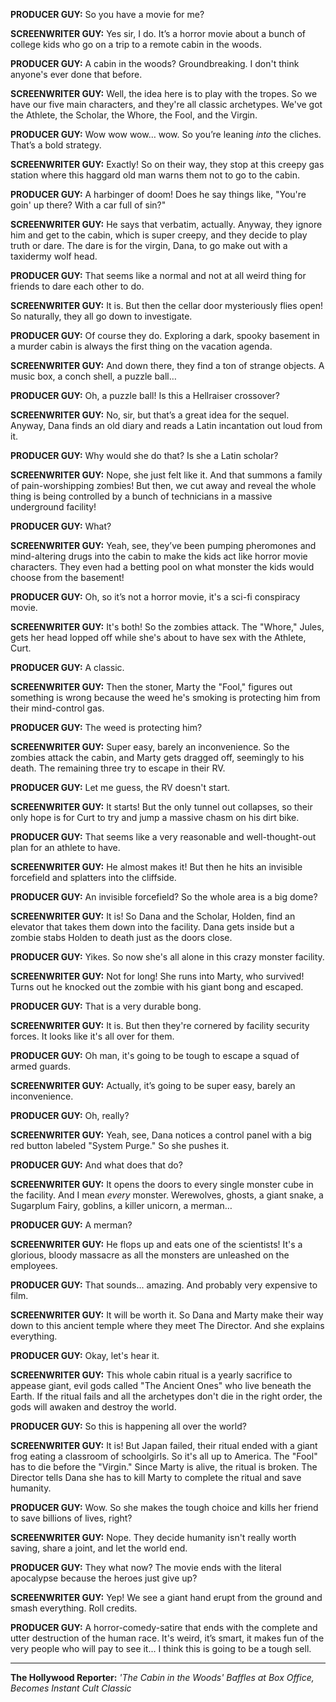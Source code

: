 **PRODUCER GUY:** So you have a movie for me?

**SCREENWRITER GUY:** Yes sir, I do. It’s a horror movie about a bunch of college kids who go on a trip to a remote cabin in the woods.

**PRODUCER GUY:** A cabin in the woods? Groundbreaking. I don't think anyone's ever done that before.

**SCREENWRITER GUY:** Well, the idea here is to play with the tropes. So we have our five main characters, and they're all classic archetypes. We've got the Athlete, the Scholar, the Whore, the Fool, and the Virgin.

**PRODUCER GUY:** Wow wow wow… wow. So you’re leaning *into* the cliches. That’s a bold strategy.

**SCREENWRITER GUY:** Exactly! So on their way, they stop at this creepy gas station where this haggard old man warns them not to go to the cabin.

**PRODUCER GUY:** A harbinger of doom! Does he say things like, "You're goin' up there? With a car full of sin?"

**SCREENWRITER GUY:** He says that verbatim, actually. Anyway, they ignore him and get to the cabin, which is super creepy, and they decide to play truth or dare. The dare is for the virgin, Dana, to go make out with a taxidermy wolf head.

**PRODUCER GUY:** That seems like a normal and not at all weird thing for friends to dare each other to do.

**SCREENWRITER GUY:** It is. But then the cellar door mysteriously flies open! So naturally, they all go down to investigate.

**PRODUCER GUY:** Of course they do. Exploring a dark, spooky basement in a murder cabin is always the first thing on the vacation agenda.

**SCREENWRITER GUY:** And down there, they find a ton of strange objects. A music box, a conch shell, a puzzle ball…

**PRODUCER GUY:** Oh, a puzzle ball! Is this a Hellraiser crossover?

**SCREENWRITER GUY:** No, sir, but that’s a great idea for the sequel. Anyway, Dana finds an old diary and reads a Latin incantation out loud from it.

**PRODUCER GUY:** Why would she do that? Is she a Latin scholar?

**SCREENWRITER GUY:** Nope, she just felt like it. And that summons a family of pain-worshipping zombies! But then, we cut away and reveal the whole thing is being controlled by a bunch of technicians in a massive underground facility!

**PRODUCER GUY:** What?

**SCREENWRITER GUY:** Yeah, see, they’ve been pumping pheromones and mind-altering drugs into the cabin to make the kids act like horror movie characters. They even had a betting pool on what monster the kids would choose from the basement!

**PRODUCER GUY:** Oh, so it’s not a horror movie, it's a sci-fi conspiracy movie.

**SCREENWRITER GUY:** It's both! So the zombies attack. The "Whore," Jules, gets her head lopped off while she's about to have sex with the Athlete, Curt.

**PRODUCER GUY:** A classic.

**SCREENWRITER GUY:** Then the stoner, Marty the "Fool," figures out something is wrong because the weed he's smoking is protecting him from their mind-control gas.

**PRODUCER GUY:** The weed is protecting him?

**SCREENWRITER GUY:** Super easy, barely an inconvenience. So the zombies attack the cabin, and Marty gets dragged off, seemingly to his death. The remaining three try to escape in their RV.

**PRODUCER GUY:** Let me guess, the RV doesn't start.

**SCREENWRITER GUY:** It starts! But the only tunnel out collapses, so their only hope is for Curt to try and jump a massive chasm on his dirt bike.

**PRODUCER GUY:** That seems like a very reasonable and well-thought-out plan for an athlete to have.

**SCREENWRITER GUY:** He almost makes it! But then he hits an invisible forcefield and splatters into the cliffside.

**PRODUCER GUY:** An invisible forcefield? So the whole area is a big dome?

**SCREENWRITER GUY:** It is! So Dana and the Scholar, Holden, find an elevator that takes them down into the facility. Dana gets inside but a zombie stabs Holden to death just as the doors close.

**PRODUCER GUY:** Yikes. So now she's all alone in this crazy monster facility.

**SCREENWRITER GUY:** Not for long! She runs into Marty, who survived! Turns out he knocked out the zombie with his giant bong and escaped.

**PRODUCER GUY:** That is a very durable bong.

**SCREENWRITER GUY:** It is. But then they're cornered by facility security forces. It looks like it's all over for them.

**PRODUCER GUY:** Oh man, it's going to be tough to escape a squad of armed guards.

**SCREENWRITER GUY:** Actually, it’s going to be super easy, barely an inconvenience.

**PRODUCER GUY:** Oh, really?

**SCREENWRITER GUY:** Yeah, see, Dana notices a control panel with a big red button labeled "System Purge." So she pushes it.

**PRODUCER GUY:** And what does that do?

**SCREENWRITER GUY:** It opens the doors to every single monster cube in the facility. And I mean *every* monster. Werewolves, ghosts, a giant snake, a Sugarplum Fairy, goblins, a killer unicorn, a merman…

**PRODUCER GUY:** A merman?

**SCREENWRITER GUY:** He flops up and eats one of the scientists! It's a glorious, bloody massacre as all the monsters are unleashed on the employees.

**PRODUCER GUY:** That sounds... amazing. And probably very expensive to film.

**SCREENWRITER GUY:** It will be worth it. So Dana and Marty make their way down to this ancient temple where they meet The Director. And she explains everything.

**PRODUCER GUY:** Okay, let's hear it.

**SCREENWRITER GUY:** This whole cabin ritual is a yearly sacrifice to appease giant, evil gods called "The Ancient Ones" who live beneath the Earth. If the ritual fails and all the archetypes don't die in the right order, the gods will awaken and destroy the world.

**PRODUCER GUY:** So this is happening all over the world?

**SCREENWRITER GUY:** It is! But Japan failed, their ritual ended with a giant frog eating a classroom of schoolgirls. So it's all up to America. The "Fool" has to die before the "Virgin." Since Marty is alive, the ritual is broken. The Director tells Dana she has to kill Marty to complete the ritual and save humanity.

**PRODUCER GUY:** Wow. So she makes the tough choice and kills her friend to save billions of lives, right?

**SCREENWRITER GUY:** Nope. They decide humanity isn't really worth saving, share a joint, and let the world end.

**PRODUCER GUY:** They what now? The movie ends with the literal apocalypse because the heroes just give up?

**SCREENWRITER GUY:** Yep! We see a giant hand erupt from the ground and smash everything. Roll credits.

**PRODUCER GUY:** A horror-comedy-satire that ends with the complete and utter destruction of the human race. It's weird, it’s smart, it makes fun of the very people who will pay to see it... I think this is going to be a tough sell.

***

**The Hollywood Reporter:** *'The Cabin in the Woods' Baffles at Box Office, Becomes Instant Cult Classic*